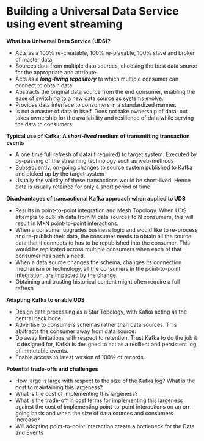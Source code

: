 # Building a Universal Data Service using event streaming

**What is a Universal Data Service (UDS)?**

* Acts as a 100% re-creatable, 100% re-playable, 100% slave and broker of master data.
* Sources data from multiple data sources, choosing the best data source for the appropriate and attribute.
* Acts as a ___long-living repository___ to which multiple consumer can connect to obtain data.
* Abstracts the original data source from the end consumer, enabling the ease of switching to a new data source as systems evolve.
* Provides data interface to consumers in a standardized manner.
* Is not a master of data in itself. Does not take ownership of data; but takes ownership for the availability and resilience of data while serving the data to consumers

**Typical use of Kafka: A ***short-lived*** medium of transmitting transaction events**

* A one time full refresh of data(if required) to target system. Executed by by-passing of the streaming technology such as web-methods
* Subsequently, on-going changes to source system published to Kafka and picked up by the target system
* Usually the validity of these transactions would be short-lived. Hence data is usually retained for only a short period of time

**Disadvantages of transactional Kafka approach when applied to UDS**

* Results in point-to-point integration and Mesh Topology. When UDS attempts to publish data from M data sources to N consumers, this will result in M*N point-to-point interactions. 
* When a consumer upgrades business logic and would like to re-process and re-publish their data, the consumer needs to obtain all the source data that it connects to   has to be republished into the consumer. This would be replicated across multiple consumers when each of that consumer has such a need.
* When a data source changes the schema, changes its connection mechanism or technology, all the consumers in the point-to-point integration, are impacted by the change.
* Obtaining and trusting historical content might often require a full refresh

**Adapting Kafka to enable UDS**

* Design data processing as a Star Topology, with Kafka acting as the central back bone.
* Advertise to consumers schemas rather than data sources. This abstracts the consumer away from data source.
* Do away limitations with respect to retention. Trust Kafka to do the job it is designed for, Kafka is designed to act as a resilient and persistent log of immutable events.
* Enable access to latest version of 100% of records.

**Potential trade-offs and challenges**

* How large is large with respect to the size of the Kafka log? What is the cost to maintaining this largeness?
* What is the cost of implementing this largeness?
* What is the trade-off in cost terms for implementing this largeness against the cost of implementing point-to-point interactions on an on-going basis and when the size of data sources and consumers increase?
* Will adopting point-to-point interaction create a bottleneck for the Data and Events
